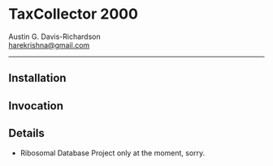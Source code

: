 # TaxCollector 2000

Austin G. Davis-Richardson  
[harekrishna@gmail.com](mailto:harekrishna@gmail.com)

---

## Installation

## Invocation

## Details

 - Ribosomal Database Project only at the moment, sorry.